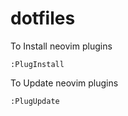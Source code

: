 # dotfiles

To Install neovim plugins
```
:PlugInstall
```

To Update neovim plugins
```
:PlugUpdate
```
